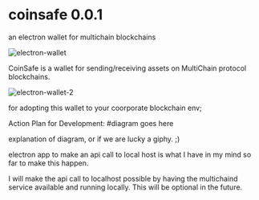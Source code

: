 # coinsafe 0.0.1
an electron wallet for multichain blockchains

![electron-wallet](https://media.discordapp.net/attachments/407746101303836683/407768002281603072/Screen_Shot_2018-01-29_at_10.23.45_PM.png)

CoinSafe is a wallet for sending/receiving assets on MultiChain protocol blockchains. 

![electron-wallet-2](https://media.discordapp.net/attachments/407746101303836683/407768113476796436/Screen_Shot_2018-01-29_at_10.24.24_PM.png)

for adopting this wallet to your coorporate blockchain env;

Action Plan for Development:
#diagram goes here

explanation of diagram, or if we are lucky a giphy. ;)

electron app to make an api call to local host
is what I have in my mind so far to make this happen.

I will make the api call to localhost possible by having the multichaind service available and running locally. 
This will be optional in the future. 

